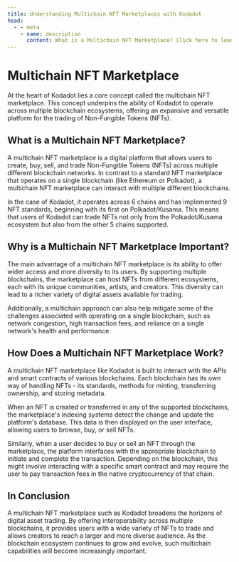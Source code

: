 ```yaml
---
title: Understanding Multichain NFT Marketplaces with Kodadot
head:
  - - meta
    - name: description
      content: What is a Multichain NFT Marketplace? Click here to learn more.
---
```


# Multichain NFT Marketplace

At the heart of Kodadot lies a core concept called the multichain NFT marketplace. This concept underpins the ability of Kodadot to operate across multiple blockchain ecosystems, offering an expansive and versatile platform for the trading of Non-Fungible Tokens (NFTs).

## What is a Multichain NFT Marketplace?

A multichain NFT marketplace is a digital platform that allows users to create, buy, sell, and trade Non-Fungible Tokens (NFTs) across multiple different blockchain networks. In contrast to a standard NFT marketplace that operates on a single blockchain (like Ethereum or Polkadot), a multichain NFT marketplace can interact with multiple different blockchains.

In the case of Kodadot, it operates across 6 chains and has implemented 9 NFT standards, beginning with its first on Polkadot/Kusama. This means that users of Kodadot can trade NFTs not only from the Polkadot/Kusama ecosystem but also from the other 5 chains supported.

## Why is a Multichain NFT Marketplace Important?

The main advantage of a multichain NFT marketplace is its ability to offer wider access and more diversity to its users. By supporting multiple blockchains, the marketplace can host NFTs from different ecosystems, each with its unique communities, artists, and creators. This diversity can lead to a richer variety of digital assets available for trading.

Additionally, a multichain approach can also help mitigate some of the challenges associated with operating on a single blockchain, such as network congestion, high transaction fees, and reliance on a single network's health and performance.

## How Does a Multichain NFT Marketplace Work?

A multichain NFT marketplace like Kodadot is built to interact with the APIs and smart contracts of various blockchains. Each blockchain has its own way of handling NFTs - its standards, methods for minting, transferring ownership, and storing metadata. 

When an NFT is created or transferred in any of the supported blockchains, the marketplace's indexing systems detect the change and update the platform's database. This data is then displayed on the user interface, allowing users to browse, buy, or sell NFTs.

Similarly, when a user decides to buy or sell an NFT through the marketplace, the platform interfaces with the appropriate blockchain to initiate and complete the transaction. Depending on the blockchain, this might involve interacting with a specific smart contract and may require the user to pay transaction fees in the native cryptocurrency of that chain.

## In Conclusion

A multichain NFT marketplace such as Kodadot broadens the horizons of digital asset trading. By offering interoperability across multiple blockchains, it provides users with a wide variety of NFTs to trade and allows creators to reach a larger and more diverse audience. As the blockchain ecosystem continues to grow and evolve, such multichain capabilities will become increasingly important.